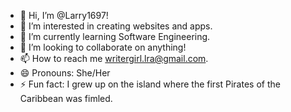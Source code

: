 - 👋 Hi, I’m @Larry1697!
- 👀 I’m interested in creating websites and apps. 
- 🌱 I’m currently learning Software Engineering.  
- 💞️ I’m looking to collaborate on anything! 
- 📫 How to reach me writergirl.lra@gmail.com.
- 😄 Pronouns: She/Her 
- ⚡ Fun fact: I grew up on the island where the first Pirates of the Caribbean was fimled. 

<!---
Larry1697/Larry1697 is a ✨ special ✨ repository because its `README.md` (this file) appears on your GitHub profile.
You can click the Preview link to take a look at your changes.
--->
